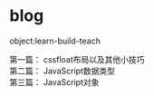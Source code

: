 # blog
object:learn-build-teach

第一篇： cssfloat布局以及其他小技巧  <br>
第二篇： JavaScript数据类型<br>
第三篇： JavaScript对象<br>
